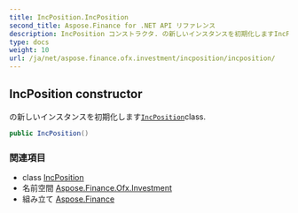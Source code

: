 ```yaml
---
title: IncPosition.IncPosition
second_title: Aspose.Finance for .NET API リファレンス
description: IncPosition コンストラクタ. の新しいインスタンスを初期化しますIncPositionclass.
type: docs
weight: 10
url: /ja/net/aspose.finance.ofx.investment/incposition/incposition/
---
```

## IncPosition constructor

の新しいインスタンスを初期化します[`IncPosition`](../)class.

```csharp
public IncPosition()
```

### 関連項目

* class [IncPosition](../)
* 名前空間 [Aspose.Finance.Ofx.Investment](../../incposition/)
* 組み立て [Aspose.Finance](../../../)



